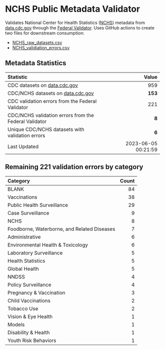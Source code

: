 # NCHS Public Metadata Validator

Validates National Center for Health Statistics ([NCHS](https://www.cdc.gov/nchs/index.htm)) metadata from [data.cdc.gov](https://data.cdc.gov/browse?category=NCHS) through the [Federal Validator](https://dashboard.data.gov/validate). Uses GitHub actions to create two files for downstream consumption:


+ [NCHS_raw_datasets.csv](NCHS_raw_datasets.csv)
+ [NCHS_validiation_errors.csv](NCHS_validiation_errors.csv)


## Metadata Statistics

| Statistic | Value |
| :---      | ---:  |
| CDC datasets on [data.cdc.gov](https://data.cdc.gov/) | 959 |
| CDC/NCHS datasets on [data.cdc.gov](https://data.cdc.gov/browse?category=NCHS)| **153** |
| CDC validation errors from the Federal Validator | 221 |
| CDC/NCHS validation errors from the Federal Validator | **8** |
| Unique CDC/NCHS datasets with validation errors | **6** |
| Last Updated | 2023-06-05 00:21:59 |


## Remaining 221 validation errors by category

| Category | Count |
| :---     | ---:  |
|BLANK|84|
|Vaccinations|38|
|Public Health Surveillance|29|
|Case Surveillance|9|
|NCHS|8|
|Foodborne, Waterborne, and Related Diseases|7|
|Administrative|6|
|Environmental Health & Toxicology|6|
|Laboratory Surveillance|5|
|Health Statistics|5|
|Global Health|5|
|NNDSS|4|
|Policy Surveillance|4|
|Pregnancy & Vaccination|3|
|Child Vaccinations|2|
|Tobacco Use|2|
|Vision & Eye Health|1|
|Models|1|
|Disability & Health|1|
|Youth Risk Behaviors|1|